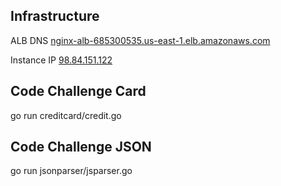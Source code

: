 ## Infrastructure
ALB DNS <a href="http://nginx-alb-685300535.us-east-1.elb.amazonaws.com">nginx-alb-685300535.us-east-1.elb.amazonaws.com<a>

Instance IP <a href="http://98.84.151.122">98.84.151.122<a>

## Code Challenge Card
go run creditcard/credit.go

## Code Challenge JSON
go run jsonparser/jsparser.go
